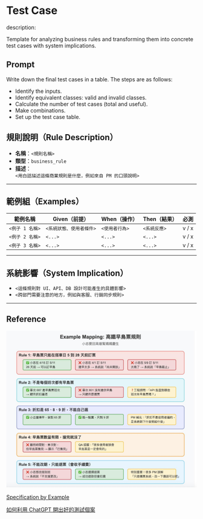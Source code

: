 # Test Case

description:  

Template for analyzing business rules and transforming them into concrete test cases with system implications.

## Prompt

Write down the final test cases in a table. The steps are as follows:
- Identify the inputs.
- Identify equivalent classes: valid and invalid classes.
- Calculate the number of test cases (total and useful).
- Make combinations.
- Set up the test case table.

## 規則說明（Rule Description）
- **名稱**：`<規則名稱>`
- **類型**：`business_rule`
- **描述**：  
  `<用白話描述這條商業規則是什麼，例如來自 PM 的口頭說明>`

---

## 範例組（Examples）

| 範例名稱        | Given（前提）            | When（操作）   | Then（結果） | 必測  |
| --------------- | ------------------------ | -------------- | ------------ | ----- |
| `<例子 1 名稱>` | `<系統狀態、使用者條件>` | `<使用者行為>` | `<系統反應>` | v / x |
| `<例子 2 名稱>` | `<...>`                  | `<...>`        | `<...>`      | v / x |
| `<例子 3 名稱>` | `<...>`                  | `<...>`        | `<...>`      | v / x |

---

## 系統影響（System Implication）
- `<這條規則對 UI、API、DB 設計可能產生的具體影響>`
- `<跨部門需要注意的地方，例如與客服、行銷同步規則>`

---

## Reference

![testcase.png](../asset/testcase.png)

[Specification by Example](https://www.facebook.com/story.php?story_fbid=1229487279185068&id=100063714233564&post_id=100063714233564_1229487279185068&rdid=t5gNYSpjBGxe3qWt#)

[如何利用 ChatGPT 開出好的測試個案](https://www.facebook.com/story.php?story_fbid=1037746901692441&id=100063714233564&mibextid=oFDknk&rdid=ufPBaHk4DY4xnRO6#)